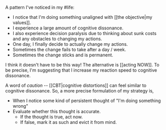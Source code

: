 A pattern I've noticed in my #life:
- I notice that I'm doing something unaligned with [[the objective|my values]].
- I experience a large amount of cognitive dissonance.
- I also experience decision paralysis due to thinking about sunk costs and any obstacles to changing my actions.
- One day, I finally decide to actually change my actions.
- Sometimes the change fails to take after a day / week. 
- Sometimes the change sticks and is permanent.

I think it doesn't have to be this way!
The alternative is [[acting NOW]].
To be precise, I'm suggesting that I increase my reaction speed to cognitive dissonance.

A word of *caution* -- [[CBT|cognitive distortions]] can feel similar to cognitive dissonance.
So, a more precise formulation of my strategy is, 
- When I notice some kind of persistent thought of "I'm doing something wrong"
- Evaluate whether this thought is accurate.
	- If the thought is true, act now.
	- If false, mark it as such and evict it from mind.
